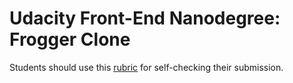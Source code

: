 Udacity Front-End Nanodegree: Frogger Clone
===============================

Students should use this [rubric](https://www.udacity.com/course/viewer#!/c-ud015/l-3072058665/m-3072588797) for self-checking their submission.